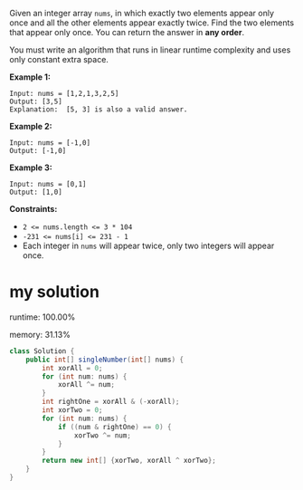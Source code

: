 Given an integer array `nums`, in which exactly two elements appear only once and all the other elements appear exactly twice. Find the two elements that appear only once. You can return the answer in **any order**.

You must write an algorithm that runs in linear runtime complexity and uses only constant extra space.

 

**Example 1:**

```
Input: nums = [1,2,1,3,2,5]
Output: [3,5]
Explanation:  [5, 3] is also a valid answer.
```

**Example 2:**

```
Input: nums = [-1,0]
Output: [-1,0]
```

**Example 3:**

```
Input: nums = [0,1]
Output: [1,0]
```

 

**Constraints:**

- `2 <= nums.length <= 3 * 104`
- `-231 <= nums[i] <= 231 - 1`
- Each integer in `nums` will appear twice, only two integers will appear once.

# my solution

runtime: 100.00%

memory: 31.13%

```java
class Solution {
    public int[] singleNumber(int[] nums) {
        int xorAll = 0;
        for (int num: nums) {
            xorAll ^= num;
        }
        int rightOne = xorAll & (-xorAll);
        int xorTwo = 0;
        for (int num: nums) {
            if ((num & rightOne) == 0) {
                xorTwo ^= num;
            }
        }
        return new int[] {xorTwo, xorAll ^ xorTwo};
    }
}
```

